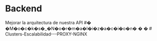 # Backend
Mejorar la arquitectura de nuestra API
#� �M�o�c�k�s�_�N�o�r�m�a�l�i�z�a�c�i�o�n�
�
�
#   C l u s t e r s - E s c a l a b i l i d a d - - - P R O X Y - N G I N X 
 
 
